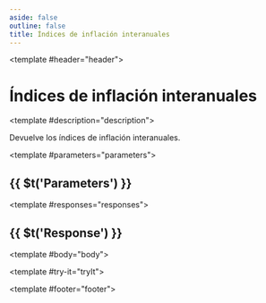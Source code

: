 ```yaml
---
aside: false
outline: false
title: Índices de inflación interanuales
---
```


<script setup>
import { useRoute, useData } from 'vitepress'

const route = useRoute()

const { isDark } = useData()
</script>

<Operation method="GET" id="get-finanzas-indices-inflacion-interanual">

<template #header="header">

# Índices de inflación interanuales

</template>

<template #description="description">

Devuelve los índices de inflación interanuales.

<!--@include: ./parts/get-finanzas-indices-inflacion-interanual-description-after.md -->

</template>

<template #parameters="parameters">

## {{ $t('Parameters') }}

<Parameters operation-id="get-finanzas-indices-inflacion-interanual" :parameters="parameters.parameters" />

</template>

<template #responses="responses">

## {{ $t('Response') }}

<Responses :responses="responses.responses" :schema="responses.schema" :responseType="responses.responseType" :isDark="isDark">

<template #body="body">

<ResponseBody :schema="body.schema" :responseType="body.responseType" />

</template>

</Responses>

</template>

<template #try-it="tryIt">

<TryWithVariables :operation-id="tryIt.operationId" :method="tryIt.method" :path="tryIt.path" :baseUrl="tryIt.baseUrl" :isDark="isDark" />

</template>

<template #footer="footer">

<!--@include: ./parts/get-finanzas-indices-inflacion-interanual-footer.md -->

</template>

</Operation>
